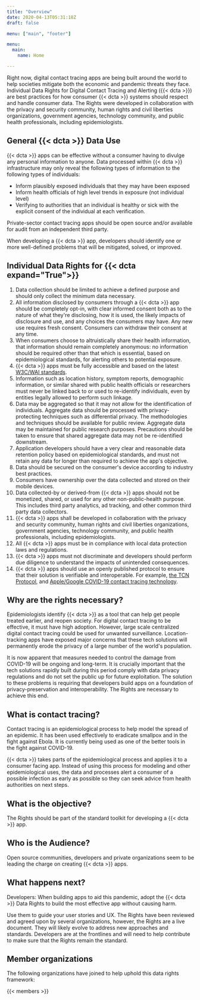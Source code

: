 ```yaml
---
title: "Overview"
date: 2020-04-13T05:31:18Z
draft: false

menu: ["main", "footer"]

menu: 
  main:
    name: Home

---
```


Right now, digital contact tracing apps are being built around the world to help societies mitigate both the economic and pandemic threats they face. Individual Data Rights for Digital Contact Tracing and Alerting ({{< dcta >}}) are best practices for how consumer {{< dcta >}} systems should respect and handle consumer data. The Rights were developed in collaboration with the privacy and security community, human rights and civil liberties organizations, government agencies, technology community, and public health professionals, including epidemiologists. 

## General {{< dcta >}} Data Use

{{< dcta >}} apps can be effective without a consumer having to divulge any personal information to anyone. Data processed within {{< dcta >}} infrastructure may only reveal the following types of information to the following types of individuals:

  * Inform plausibly exposed individuals that they may have been exposed
  * Inform health officials of high level trends in exposure (not individual level)
  * Verifying to authorities that an individual is healthy or sick with the explicit consent of the individual at each verification.

Private-sector contact tracing apps should be open source and/or available for audit from an independent third party.

When developing a {{< dcta >}} app, developers should identify one or more well-defined problems that will be mitigated, solved, or improved.

## Individual Data Rights for {{< dcta expand="True">}}

<div class="rights">

  1. Data collection should be limited to achieve a defined purpose and should only collect the minimum data necessary. 
  2. All information disclosed by consumers through a {{< dcta >}} app should be completely opt-in, with clear informed consent both as to the nature of what they're disclosing, how it is used, the likely impacts of disclosure and use, and any choices the consumers may have. Any new use requires fresh consent. Consumers can withdraw their consent at any time.
  3. When consumers choose to altruistically share their health information, that information should remain completely anonymous: no information should be required other than that which is essential, based on epidemiological standards, for alerting others to potential exposure. 
  4. {{< dcta >}} apps must be fully accessible and based on the latest [W3C/WAI standards](https://www.w3.org/WAI/standards-guidelines/mobile/).
  5. Information such as location history, symptom reports, demographic information, or similar shared with public health officials or researchers must never be linked back to or used to re-identify individuals, even by entities legally allowed to perform such linkage. 
  6. Data may be aggregated so that it may not allow for the identification of individuals. Aggregate data should be processed with privacy-protecting techniques such as differential privacy. The methodologies and techniques should be available for public review. Aggregate data may be maintained for public research purposes. Precautions should be taken to ensure that shared aggregate data may not be re-identified downstream.
  7. Application developers should have a very clear and reasonable data retention policy based on epidemiological standards, and must not retain any data for longer than required to achieve the app's objective.
  8. Data should be secured on the consumer's device according to industry best practices.
  9. Consumers have ownership over the data collected and stored on their mobile devices. 
  10. Data collected-by or derived-from {{< dcta >}} apps should not be monetized, shared, or used for any other non-public-health purpose. This includes third party analytics, ad tracking, and other common third party data collectors. 
  11. {{< dcta >}} apps shall be developed in collaboration with the privacy and security community, human rights and civil liberties organizations, government agencies, technology community, and public health professionals, including epidemiologists.
  12. All {{< dcta >}} apps must be in compliance with local data protection laws and regulations.
  13. {{< dcta >}} apps must not discriminate and developers should perform due diligence to understand the impacts of unintended consequences. 
  14. {{< dcta >}} apps should use an openly published protocol to ensure that their solution is verifiable and interoperable. For example, [the TCN Protocol][4], and [Apple/Google COVID-19 contact tracing technology][5]. 

</div>

 [4]: https://github.com/TCNCoalition/TCN

 [5]: https://www.apple.com/newsroom/2020/04/apple-and-google-partner-on-covid-19-contact-tracing-technology/

## Why are the rights necessary?

Epidemiologists identify {{< dcta >}} as a tool that can help get people treated earlier, and reopen society. For digital contact tracing to be effective, it must have high adoption. However, large scale centralized digital contact tracing could be used for unwanted surveillance. Location-tracking apps have exposed major concerns that these tech solutions will permanently erode the privacy of a large number of the world's population.

It is now apparent that measures needed to control the damage from COVID-19 will be ongoing and long-term. It is crucially important that the tech solutions rapidly built during this period comply with data privacy regulations and do not set the public up for future exploitation. The solution to these problems is requiring that developers build apps on a foundation of privacy-preservation and interoperability. The Rights are necessary to achieve this end.

## What is contact tracing?

Contact tracing is an epidemiological process to help model the spread of an epidemic. It has been used effectively to eradicate smallpox and in the fight against Ebola. It is currently being used as one of the better tools in the fight against COVID-19. 

{{< dcta >}} takes parts of the epidemiological process and applies it to a consumer facing app. Instead of using this process for modeling and other epidemiological uses, the data and processes alert a consumer of a possible infection as early as possible so they can seek advice from health authorities on next steps.

## What is the objective?

The Rights should be part of the standard toolkit for developing a {{< dcta >}} app. 

## Who is the Audience?

Open source communities, developers and private organizations seem to be leading the charge on creating {{< dcta >}} apps. 

## What happens next? 

Developers: When building apps to aid this pandemic, adopt the {{< dcta >}} Data Rights to build the most effective app without causing harm.

Use them to guide your user stories and UX. The Rights have been reviewed and agreed upon by several organizations, however, the Rights are a live document. They will likely evolve to address new approaches and standards. Developers are at the frontlines and will need to help contribute to make sure that the Rights remain the standard.

## Member organizations

The following organizations have joined to help uphold this data rights framework:


{{< members  >}}
